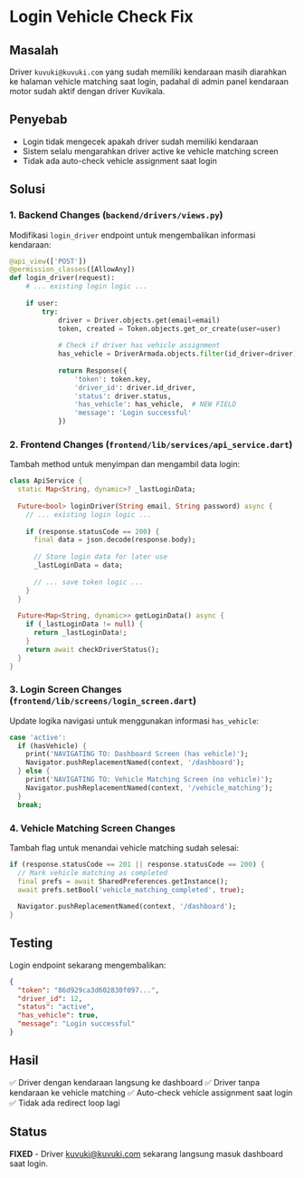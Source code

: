 # Login Vehicle Check Fix

## Masalah
Driver `kuvuki@kuvuki.com` yang sudah memiliki kendaraan masih diarahkan ke halaman vehicle matching saat login, padahal di admin panel kendaraan motor sudah aktif dengan driver Kuvikala.

## Penyebab
- Login tidak mengecek apakah driver sudah memiliki kendaraan
- Sistem selalu mengarahkan driver active ke vehicle matching screen
- Tidak ada auto-check vehicle assignment saat login

## Solusi

### 1. Backend Changes (`backend/drivers/views.py`)
Modifikasi `login_driver` endpoint untuk mengembalikan informasi kendaraan:

```python
@api_view(['POST'])
@permission_classes([AllowAny])
def login_driver(request):
    # ... existing login logic ...
    
    if user:
        try:
            driver = Driver.objects.get(email=email)
            token, created = Token.objects.get_or_create(user=user)
            
            # Check if driver has vehicle assignment
            has_vehicle = DriverArmada.objects.filter(id_driver=driver).exists()
            
            return Response({
                'token': token.key,
                'driver_id': driver.id_driver,
                'status': driver.status,
                'has_vehicle': has_vehicle,  # NEW FIELD
                'message': 'Login successful'
            })
```

### 2. Frontend Changes (`frontend/lib/services/api_service.dart`)
Tambah method untuk menyimpan dan mengambil data login:

```dart
class ApiService {
  static Map<String, dynamic>? _lastLoginData;
  
  Future<bool> loginDriver(String email, String password) async {
    // ... existing login logic ...
    
    if (response.statusCode == 200) {
      final data = json.decode(response.body);
      
      // Store login data for later use
      _lastLoginData = data;
      
      // ... save token logic ...
    }
  }
  
  Future<Map<String, dynamic>> getLoginData() async {
    if (_lastLoginData != null) {
      return _lastLoginData!;
    }
    return await checkDriverStatus();
  }
}
```

### 3. Login Screen Changes (`frontend/lib/screens/login_screen.dart`)
Update logika navigasi untuk menggunakan informasi `has_vehicle`:

```dart
case 'active':
  if (hasVehicle) {
    print('NAVIGATING TO: Dashboard Screen (has vehicle)');
    Navigator.pushReplacementNamed(context, '/dashboard');
  } else {
    print('NAVIGATING TO: Vehicle Matching Screen (no vehicle)');
    Navigator.pushReplacementNamed(context, '/vehicle_matching');
  }
  break;
```

### 4. Vehicle Matching Screen Changes
Tambah flag untuk menandai vehicle matching sudah selesai:

```dart
if (response.statusCode == 201 || response.statusCode == 200) {
  // Mark vehicle matching as completed
  final prefs = await SharedPreferences.getInstance();
  await prefs.setBool('vehicle_matching_completed', true);
  
  Navigator.pushReplacementNamed(context, '/dashboard');
}
```

## Testing
Login endpoint sekarang mengembalikan:
```json
{
  "token": "86d929ca3d602830f097...",
  "driver_id": 12,
  "status": "active",
  "has_vehicle": true,
  "message": "Login successful"
}
```

## Hasil
✅ Driver dengan kendaraan langsung ke dashboard
✅ Driver tanpa kendaraan ke vehicle matching
✅ Auto-check vehicle assignment saat login
✅ Tidak ada redirect loop lagi

## Status
**FIXED** - Driver kuvuki@kuvuki.com sekarang langsung masuk dashboard saat login.